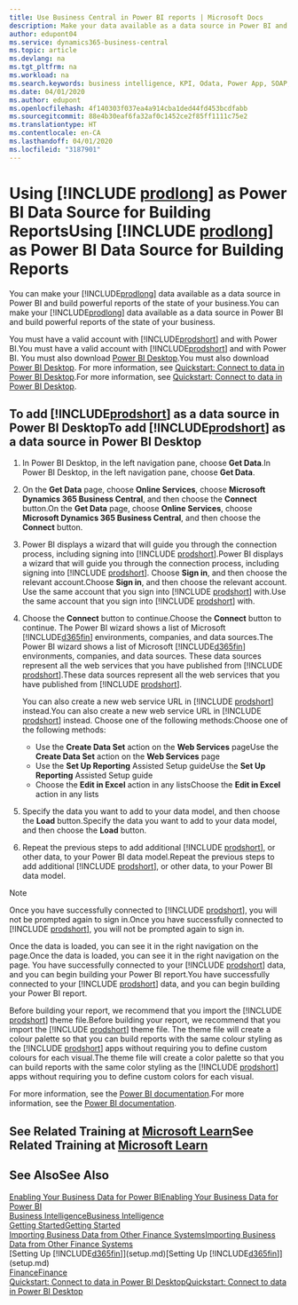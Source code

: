 ```yaml
---
title: Use Business Central in Power BI reports | Microsoft Docs
description: Make your data available as a data source in Power BI and build powerful reports of the state of your business.
author: edupont04
ms.service: dynamics365-business-central
ms.topic: article
ms.devlang: na
ms.tgt_pltfrm: na
ms.workload: na
ms.search.keywords: business intelligence, KPI, Odata, Power App, SOAP, analysis
ms.date: 04/01/2020
ms.author: edupont
ms.openlocfilehash: 4f140303f037ea4a914cba1ded44fd453bcdfabb
ms.sourcegitcommit: 88e4b30eaf6fa32af0c1452ce2f85ff1111c75e2
ms.translationtype: HT
ms.contentlocale: en-CA
ms.lasthandoff: 04/01/2020
ms.locfileid: "3187901"
---
```

# <a name="using-prodlong-as-power-bi-data-source-for-building-reports"></a><span data-ttu-id="27964-103">Using [!INCLUDE [prodlong](includes/prodlong.md)] as Power BI Data Source for Building Reports</span><span class="sxs-lookup"><span data-stu-id="27964-103">Using [!INCLUDE [prodlong](includes/prodlong.md)] as Power BI Data Source for Building Reports</span></span>

<span data-ttu-id="27964-104">You can make your [!INCLUDE[prodlong](includes/prodlong.md)] data available as a data source in Power BI and build powerful reports of the state of your business.</span><span class="sxs-lookup"><span data-stu-id="27964-104">You can make your [!INCLUDE[prodlong](includes/prodlong.md)] data available as a data source in Power BI and build powerful reports of the state of your business.</span></span>  

<span data-ttu-id="27964-105">You must have a valid account with [!INCLUDE[prodshort](includes/prodshort.md)] and with Power BI.</span><span class="sxs-lookup"><span data-stu-id="27964-105">You must have a valid account with [!INCLUDE[prodshort](includes/prodshort.md)] and with Power BI.</span></span> <span data-ttu-id="27964-106">You must also download [Power BI Desktop](https://powerbi.microsoft.com/desktop/).</span><span class="sxs-lookup"><span data-stu-id="27964-106">You must also download [Power BI Desktop](https://powerbi.microsoft.com/desktop/).</span></span> <span data-ttu-id="27964-107">For more information, see [Quickstart: Connect to data in Power BI Desktop](/power-bi/desktop-quickstart-connect-to-data).</span><span class="sxs-lookup"><span data-stu-id="27964-107">For more information, see [Quickstart: Connect to data in Power BI Desktop](/power-bi/desktop-quickstart-connect-to-data).</span></span>  

## <a name="to-add-prodshort-as-a-data-source-in-power-bi-desktop"></a><span data-ttu-id="27964-108">To add [!INCLUDE[prodshort](includes/prodshort.md)] as a data source in Power BI Desktop</span><span class="sxs-lookup"><span data-stu-id="27964-108">To add [!INCLUDE[prodshort](includes/prodshort.md)] as a data source in Power BI Desktop</span></span>

1. <span data-ttu-id="27964-109">In Power BI Desktop, in the left navigation pane, choose **Get Data**.</span><span class="sxs-lookup"><span data-stu-id="27964-109">In Power BI Desktop, in the left navigation pane, choose **Get Data**.</span></span>
2. <span data-ttu-id="27964-110">On the **Get Data** page, choose **Online Services**, choose **Microsoft Dynamics 365 Business Central**, and then choose the **Connect** button.</span><span class="sxs-lookup"><span data-stu-id="27964-110">On the **Get Data** page, choose **Online Services**, choose **Microsoft Dynamics 365 Business Central**, and then choose the **Connect** button.</span></span>
3. <span data-ttu-id="27964-111">Power BI displays a wizard that will guide you through the connection process, including signing into [!INCLUDE [prodshort](includes/prodshort.md)].</span><span class="sxs-lookup"><span data-stu-id="27964-111">Power BI displays a wizard that will guide you through the connection process, including signing into [!INCLUDE [prodshort](includes/prodshort.md)].</span></span> <span data-ttu-id="27964-112">Choose **Sign in**, and then choose the relevant account.</span><span class="sxs-lookup"><span data-stu-id="27964-112">Choose **Sign in**, and then choose the relevant account.</span></span> <span data-ttu-id="27964-113">Use the same account that you sign into [!INCLUDE [prodshort](includes/prodshort.md)] with.</span><span class="sxs-lookup"><span data-stu-id="27964-113">Use the same account that you sign into [!INCLUDE [prodshort](includes/prodshort.md)] with.</span></span>
4. <span data-ttu-id="27964-114">Choose the **Connect** button to continue.</span><span class="sxs-lookup"><span data-stu-id="27964-114">Choose the **Connect** button to continue.</span></span> <span data-ttu-id="27964-115">The Power BI wizard shows a list of Microsoft [!INCLUDE[d365fin](includes/d365fin_md.md)] environments, companies, and data sources.</span><span class="sxs-lookup"><span data-stu-id="27964-115">The Power BI wizard shows a list of Microsoft [!INCLUDE[d365fin](includes/d365fin_md.md)] environments, companies, and data sources.</span></span> <span data-ttu-id="27964-116">These data sources represent all the web services that you have published from [!INCLUDE [prodshort](includes/prodshort.md)].</span><span class="sxs-lookup"><span data-stu-id="27964-116">These data sources represent all the web services that you have published from [!INCLUDE [prodshort](includes/prodshort.md)].</span></span>

    <span data-ttu-id="27964-117">You can also create a new web service URL in [!INCLUDE [prodshort](includes/prodshort.md)] instead.</span><span class="sxs-lookup"><span data-stu-id="27964-117">You can also create a new web service URL in [!INCLUDE [prodshort](includes/prodshort.md)] instead.</span></span> <span data-ttu-id="27964-118">Choose one of the following methods:</span><span class="sxs-lookup"><span data-stu-id="27964-118">Choose one of the following methods:</span></span>

      - <span data-ttu-id="27964-119">Use the **Create Data Set** action on the **Web Services** page</span><span class="sxs-lookup"><span data-stu-id="27964-119">Use the **Create Data Set** action on the **Web Services** page</span></span>
      - <span data-ttu-id="27964-120">Use the **Set Up Reporting** Assisted Setup guide</span><span class="sxs-lookup"><span data-stu-id="27964-120">Use the **Set Up Reporting** Assisted Setup guide</span></span>
      - <span data-ttu-id="27964-121">Choose the **Edit in Excel** action in any lists</span><span class="sxs-lookup"><span data-stu-id="27964-121">Choose the **Edit in Excel** action in any lists</span></span>

5. <span data-ttu-id="27964-122">Specify the data you want to add to your data model, and then choose the **Load** button.</span><span class="sxs-lookup"><span data-stu-id="27964-122">Specify the data you want to add to your data model, and then choose the **Load** button.</span></span>
6. <span data-ttu-id="27964-123">Repeat the previous steps to add additional [!INCLUDE [prodshort](includes/prodshort.md)], or other data, to your Power BI data model.</span><span class="sxs-lookup"><span data-stu-id="27964-123">Repeat the previous steps to add additional [!INCLUDE [prodshort](includes/prodshort.md)], or other data, to your Power BI data model.</span></span>

> [!NOTE]  
> <span data-ttu-id="27964-124">Once you have successfully connected to [!INCLUDE [prodshort](includes/prodshort.md)], you will not be prompted again to sign in.</span><span class="sxs-lookup"><span data-stu-id="27964-124">Once you have successfully connected to [!INCLUDE [prodshort](includes/prodshort.md)], you will not be prompted again to sign in.</span></span>

<span data-ttu-id="27964-125">Once the data is loaded, you can see it in the right navigation on the page.</span><span class="sxs-lookup"><span data-stu-id="27964-125">Once the data is loaded, you can see it in the right navigation on the page.</span></span> <span data-ttu-id="27964-126">You have successfully connected to your [!INCLUDE [prodshort](includes/prodshort.md)] data, and you can begin building your Power BI report.</span><span class="sxs-lookup"><span data-stu-id="27964-126">You have successfully connected to your [!INCLUDE [prodshort](includes/prodshort.md)] data, and you can begin building your Power BI report.</span></span>  

<span data-ttu-id="27964-127">Before building your report, we recommend that you import the [!INCLUDE [prodshort](includes/prodshort.md)] theme file.</span><span class="sxs-lookup"><span data-stu-id="27964-127">Before building your report, we recommend that you import the [!INCLUDE [prodshort](includes/prodshort.md)] theme file.</span></span>  <span data-ttu-id="27964-128">The theme file will create a colour palette so that you can build reports with the same colour styling as the [!INCLUDE [prodshort](includes/prodshort.md)] apps without requiring you to define custom colours for each visual.</span><span class="sxs-lookup"><span data-stu-id="27964-128">The theme file will create a color palette so that you can build reports with the same color styling as the [!INCLUDE [prodshort](includes/prodshort.md)] apps without requiring you to define custom colors for each visual.</span></span>

<span data-ttu-id="27964-129">For more information, see the [Power BI documentation](/power-bi/consumer/).</span><span class="sxs-lookup"><span data-stu-id="27964-129">For more information, see the [Power BI documentation](/power-bi/consumer/).</span></span>

## <a name="see-related-training-at-microsoft-learn"></a><span data-ttu-id="27964-130">See Related Training at [Microsoft Learn](/learn/modules/configure-powerbi-excel-dynamics-365-business-central/index)</span><span class="sxs-lookup"><span data-stu-id="27964-130">See Related Training at [Microsoft Learn](/learn/modules/configure-powerbi-excel-dynamics-365-business-central/index)</span></span>

## <a name="see-also"></a><span data-ttu-id="27964-131">See Also</span><span class="sxs-lookup"><span data-stu-id="27964-131">See Also</span></span>

[<span data-ttu-id="27964-132">Enabling Your Business Data for Power BI</span><span class="sxs-lookup"><span data-stu-id="27964-132">Enabling Your Business Data for Power BI</span></span>](admin-powerbi.md)  
[<span data-ttu-id="27964-133">Business Intelligence</span><span class="sxs-lookup"><span data-stu-id="27964-133">Business Intelligence</span></span>](bi.md)  
[<span data-ttu-id="27964-134">Getting Started</span><span class="sxs-lookup"><span data-stu-id="27964-134">Getting Started</span></span>](product-get-started.md)  
[<span data-ttu-id="27964-135">Importing Business Data from Other Finance Systems</span><span class="sxs-lookup"><span data-stu-id="27964-135">Importing Business Data from Other Finance Systems</span></span>](across-import-data-configuration-packages.md)  
<span data-ttu-id="27964-136">[Setting Up [!INCLUDE[d365fin](includes/d365fin_md.md)]](setup.md)</span><span class="sxs-lookup"><span data-stu-id="27964-136">[Setting Up [!INCLUDE[d365fin](includes/d365fin_md.md)]](setup.md)</span></span>  
[<span data-ttu-id="27964-137">Finance</span><span class="sxs-lookup"><span data-stu-id="27964-137">Finance</span></span>](finance.md)  
[<span data-ttu-id="27964-138">Quickstart: Connect to data in Power BI Desktop</span><span class="sxs-lookup"><span data-stu-id="27964-138">Quickstart: Connect to data in Power BI Desktop</span></span>](/power-bi/desktop-quickstart-connect-to-data)  
